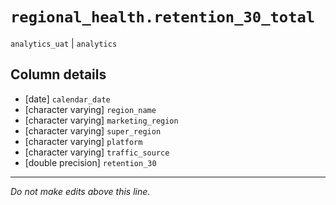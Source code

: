 # `regional_health.retention_30_total`
`analytics_uat` | `analytics`

## Column details
* [date]      `calendar_date`
* [character varying] `region_name`
* [character varying] `marketing_region`
* [character varying] `super_region`
* [character varying] `platform`
* [character varying] `traffic_source`
* [double precision] `retention_30`

-------------------------------------------------------------------------------
*Do not make edits above this line.*
